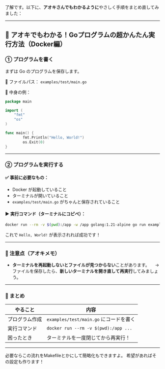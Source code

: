 了解です。以下に、**アオキさんでもわかるように**やさしく手順をまとめ直してみました：

---

## 🔰 アオキでもわかる！Goプログラムの超かんたん実行方法（Docker編）

### ① プログラムを書く

まずは Go のプログラムを保存します。

📁 ファイルパス：
`examples/test/main.go`

📄 中身の例：

```go
package main

import (
	"fmt"
	"os"
)

func main() {
		fmt.Println("Hello, World!")
		os.Exit(0)
}
```

---

### ② プログラムを実行する

#### ✅ 事前に必要なもの：

* Docker が起動していること
* ターミナルが開いていること
* `examples/test/main.go` がちゃんと保存されていること

#### ▶ 実行コマンド（ターミナルにコピペ）：

```bash
docker run --rm -v $(pwd):/app -w /app golang:1.21-alpine go run examples/test/main.go
```

これで `Hello, World!` が表示されれば成功です！

---

### 🧠 注意点（アオキメモ）

* **ターミナルを再起動しないとファイルが見つからない**ことがあります。
  　→ ファイルを保存したら、**新しいターミナルを開き直して再実行**してみましょう。

---

### 🔄 まとめ

| やること    | 内容                                   |
| ------- | ------------------------------------ |
| プログラム作成 | `examples/test/main.go` にコードを書く      |
| 実行コマンド  | `docker run --rm -v $(pwd):/app ...` |
| 困ったとき   | ターミナルを一度閉じてから再実行！                    |

---

必要ならこの流れをMakefileとかにして簡略化もできますよ。
希望があればその設定も作ります！

